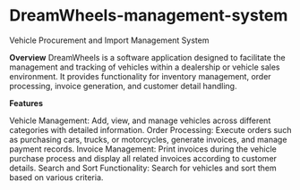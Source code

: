 # DreamWheels-management-system
Vehicle Procurement and Import Management System


**Overview**
DreamWheels is a software application designed to facilitate the management and tracking of vehicles within a dealership or vehicle sales environment. It provides functionality for inventory management, order processing, invoice generation, and customer detail handling.

**Features**

Vehicle Management: Add, view, and manage vehicles across different categories with detailed information.
Order Processing: Execute orders such as purchasing cars, trucks, or motorcycles, generate invoices, and manage payment records.
Invoice Management: Print invoices during the vehicle purchase process and display all related invoices according to customer details.
Search and Sort Functionality: Search for vehicles and sort them based on various criteria.
